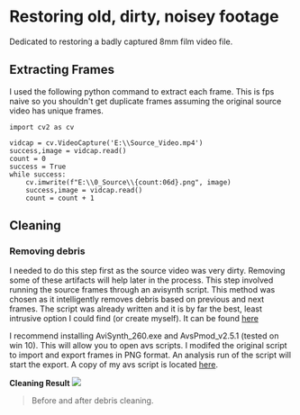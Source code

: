 # Restoring old, dirty, noisey footage

Dedicated to restoring a badly captured 8mm film video file.



## Extracting Frames

I used the following python command to extract each frame. This is fps naive so you shouldn't get duplicate frames assuming the original source video has unique frames.

    import cv2 as cv
    
    vidcap = cv.VideoCapture('E:\\Source_Video.mp4')
    success,image = vidcap.read()
    count = 0
    success = True
    while success:
        cv.imwrite(f"E:\\0_Source\\{count:06d}.png", image)
        success,image = vidcap.read()
        count = count + 1


## Cleaning

### Removing debris

I needed to do this step first as the source video was very dirty. Removing some of these artifacts will help later in the process.
This step involved running the source frames through an avisynth script. This method was chosen as it intelligently removes debris based on previous and next frames. 
The script was already written and it is by far the best, least intrusive option I could find (or create myself).
It can be found [here](https://forum.doom9.org/showthread.php?t=144271)

I recommend installing AviSynth_260.exe and AvsPmod_v2.5.1 (tested on win 10). This will allow you to open avs scripts.
I modifed the original script to import and export frames in PNG format. An analysis run of the script will start the export.
A copy of my avs script is located [here](https://github.com/PaulCzaban/old-dirty-noisey-footage/tree/master/scripts/avisynth_cleaning.avs).

**Cleaning Result**
![](https://github.com/PaulCzaban/old-dirty-noisey-footage/tree/master/docs/1_Clean_Compare.png)
> Before and after debris cleaning.




